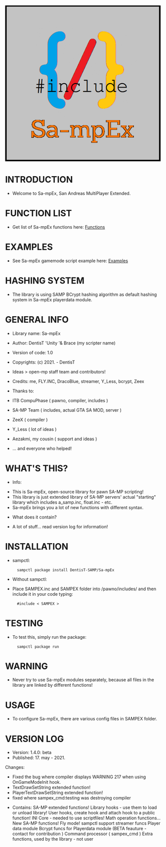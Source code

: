![logo](Sa-mpEx_logo.PNG)

INTRODUCTION
================

- Welcome to Sa-mpEx, San Andreas MultiPlayer Extended.

FUNCTION LIST
================

- Get list of Sa-mpEx functions here: 
[Functions](https://github.com/DentisT-SAMP/Sa-mpEx/blob/main/Sa-mpEx.md)

EXAMPLES
============

- See Sa-mpEx gamemode script example here:
[Examples](https://github.com/DentisT-SAMP/Sa-mpEx/blob/master/gamemodes/example.md)

HASHING SYSTEM
=================

- The library is using SAMP BCrypt hashing algorithm as default
hashing system in Sa-mpEx playerdata module.

GENERAL INFO
================
- Library name: Sa-mpEx

- Author: DentisT 'Unity '& Brace (my scripter name)

- Version of code: 1.0

- Copyrights: (c) 2021. - DentisT

- Ideas > open-mp staff team and contributors!

- Credits: me, FLY.INC, DracoBlue, streamer, Y_Less, bcrypt, Zeex

- Thanks to:
* ITB CompuPhase ( pawno, compiler, includes )
* SA-MP Team ( includes, actual GTA SA MOD, server )
* ZeeX ( compiler )
* Y_Less ( lot of ideas )
* Aezakmi, my cousin ( support and ideas )

* ... and everyone who helped!

WHAT'S THIS?
===============

- Info:
* This is Sa-mpEx, open-source library for pawn SA-MP scripting!
* This library is just extended library of SA-MP servers' actual
"starting" library which includes a_samp.inc, float.inc - etc.
* Sa-mpEx brings you a lot of new functions with different syntax.

- What does it contain?
* A lot of stuff... read version log for information!

INSTALLATION
================

- sampctl:

		sampctl package install DentisT-SAMP/Sa-mpEx

- Without sampctl:
* Place SAMPEX.inc and SAMPEX folder into /pawno/includes/ and
then include it in your code typing:

		#include < SAMPEX >

TESTING
===========

- To test this, simply run the package:

		sampctl package run

WARNING
===========

- Never try to use Sa-mpEx modules separately, because all files in 
the library are linked by different functions!

USAGE
=========

- To configure Sa-mpEx, there are various config files in SAMPEX folder.

VERSION LOG
===============

- Version: 1.4.0: beta
- Published: 17. may - 2021.

Changes:
* Fixed the bug where compiler displays WARNING 217 when using OnGameModeInit hook.
* TextDrawSetString extended function!
* PlayerTextDrawSetString extended function!
* fixed where sampex_cmd:testing was destroying compiler

- Contains:
SA-MP extended functions!
Library hooks - use them to load or unload library!
User hooks, create hook and attach hook to a public function!
INI Core - needed to use scriptfiles!
Math operation functions...
New SA-MP functions!
Fly mode!
sampctl support
streamer funcs
Player data module
Bcrypt funcs for Playerdata module (BETA feauture - contact for contribution )
Command processor ( sampex_cmd )
Extra functions, used by the library - not user
